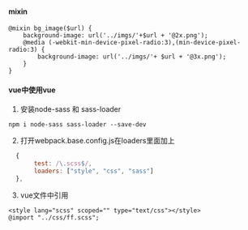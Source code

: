 #### mixin
```jvascript
@mixin bg_image($url) {
    background-image: url('../imgs/'+$url + '@2x.png');
    @media (-webkit-min-device-pixel-radio:3),(min-device-pixel-radio:3) {
        background-image: url('../imgs/'+ $url + '@3x.png');
    }
}

```
#### vue中使用vue
1. 安装node-sass 和 sass-loader
```jvascript
npm i node-sass sass-loader --save-dev
```
2. 打开webpack.base.config.js在loaders里面加上
```javascript
  {
       test: /\.scss$/,
       loaders: ["style", "css", "sass"]
  },   
```
3. vue文件中引用
```jvascript
<style lang="scss" scoped="" type="text/css"></style>   
@import "../css/ff.scss";
```